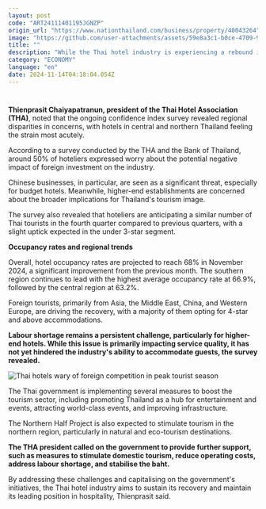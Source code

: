 ```yaml
---
layout: post
code: "ART24111401195JGNZP"
origin_url: "https://www.nationthailand.com/business/property/40043264"
image: "https://github.com/user-attachments/assets/59e8a3c1-b0ce-4709-9853-6a3c4096c70c"
title: ""
description: "While the Thai hotel industry is experiencing a rebound in demand in line with the peak tourist season, concerns are growing over increasing competition from foreign businesses."
category: "ECONOMY"
language: "en"
date: 2024-11-14T04:18:04.054Z
---
```


# 











**Thienprasit Chaiyapatranun, president of the Thai Hotel Association (THA)**, noted that the ongoing confidence index survey revealed regional disparities in concerns, with hotels in central and northern Thailand feeling the strain most acutely.

According to a survey conducted by the THA and the Bank of Thailand, around 50% of hoteliers expressed worry about the potential negative impact of foreign investment on the industry.

Chinese businesses, in particular, are seen as a significant threat, especially for budget hotels. Meanwhile, higher-end establishments are concerned about the broader implications for Thailand's tourism image.

The survey also revealed that hoteliers are anticipating a similar number of Thai tourists in the fourth quarter compared to previous quarters, with a slight uptick expected in the under 3-star segment.





**Occupancy rates and regional trends**

Overall, hotel occupancy rates are projected to reach 68% in November 2024, a significant improvement from the previous month. The southern region continues to lead with the highest average occupancy rate at 66.9%, followed by the central region at 63.2%.

Foreign tourists, primarily from Asia, the Middle East, China, and Western Europe, are driving the recovery, with a majority of them opting for 4-star and above accommodations.

**Labour shortage remains a persistent challenge, particularly for higher-end hotels. While this issue is primarily impacting service quality, it has not yet hindered the industry's ability to accommodate guests, the survey revealed.**







  ![Thai hotels wary of foreign competition in peak tourist season](https://github.com/user-attachments/assets/5cf324a5-d90b-43d3-a2b8-04ae7926faa0)

The Thai government is implementing several measures to boost the tourism sector, including promoting Thailand as a hub for entertainment and events, attracting world-class events, and improving infrastructure.

The Northern Half Project is also expected to stimulate tourism in the northern region, particularly in natural and eco-tourism destinations.

**The THA president called on the government to provide further support, such as measures to stimulate domestic tourism, reduce operating costs, address labour shortage, and stabilise the baht.**

By addressing these challenges and capitalising on the government's initiatives, the Thai hotel industry aims to sustain its recovery and maintain its leading position in hospitality, Thienprasit said.

